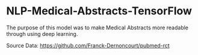 # NLP-Medical-Abstracts-TensorFlow

The purpose of this model was to make Medical Abstracts more readable through using deep learning. 

Source Data: https://github.com/Franck-Dernoncourt/pubmed-rct
